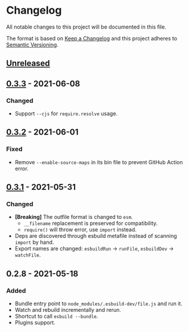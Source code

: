 # Changelog

All notable changes to this project will be documented in this file.

The format is based on [Keep a Changelog](http://keepachangelog.com/)
and this project adheres to [Semantic Versioning](http://semver.org/).

## [Unreleased]

## [0.3.3] - 2021-06-08
### Changed
- Support `--cjs` for `require.resolve` usage.

## [0.3.2] - 2021-06-01
### Fixed
- Remove `--enable-source-maps` in its bin file to prevent GitHub Action error.

## [0.3.1] - 2021-05-31
### Changed
- **[Breaking]** The outfile format is changed to `esm`.
  - `__filename` replacement is preserved for compatibility.
  - `require()` will throw error, use `import` instead.
- Deps are discovered through esbuild metafile instead of scanning `import` by hand.
- Export names are changed: `esbuildRun` &rarr; `runFile`, `esbuildDev` &rarr; `watchFile`.

## 0.2.8 - 2021-05-18
### Added
- Bundle entry point to `node_modules/.esbuild-dev/file.js` and run it.
- Watch and rebuild incrementally and rerun.
- Shortcut to call `esbuild --bundle`.
- Plugins support.

[Unreleased]: https://github.com/hyrious/esbuild-dev/compare/v0.3.3...HEAD
[0.3.3]: https://github.com/hyrious/esbuild-dev/compare/v0.3.2...v0.3.3
[0.3.2]: https://github.com/hyrious/esbuild-dev/compare/v0.3.1...v0.3.2
[0.3.1]: https://github.com/hyrious/esbuild-dev/compare/v0.2.8...v0.3.1
